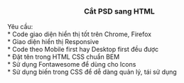 
 <h3 align="center">Cắt PSD sang HTML</h3>
Yêu cầu:<br>
* Code giao diện hiển thị tốt trên Chrome, Firefox<br>
* Giao diện hiển thị Responsive<br>
* Code theo Mobile first hay Desktop first đều được<br>
* Đặt tên trong HTML CSS chuẩn BEM<br>
* Sử dụng Fontawesome để dùng cho Icons<br>
* Sử dụng biến trong CSS để dễ dàng quản lý, tái sử dụng<br>
